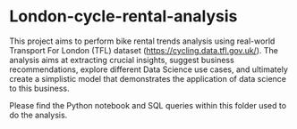 # London-cycle-rental-analysis

This project aims to perform bike rental trends analysis using real-world Transport For London (TFL) dataset (https://cycling.data.tfl.gov.uk/). The analysis aims at extracting crucial insights, suggest business recommendations, explore different Data Science use cases, and ultimately create a simplistic model that demonstrates the application of
data science to this business.

Please find the Python notebook and SQL queries within this folder used to do the analysis.
